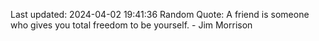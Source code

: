 Last updated: 2024-04-02 19:41:36
Random Quote: A friend is someone who gives you total freedom to be yourself. - Jim Morrison